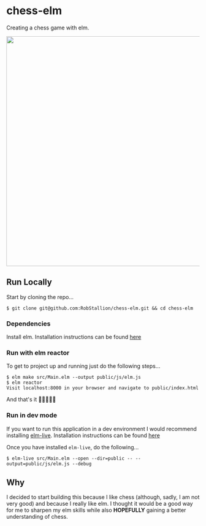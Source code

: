 # chess-elm

Creating a chess game with elm.

<img src="https://user-images.githubusercontent.com/15571853/54646448-eb047b00-4a96-11e9-83fe-6fb604cd6e09.gif" width=600px />

## Run Locally

Start by cloning the repo...
```
$ git clone git@github.com:RobStallion/chess-elm.git && cd chess-elm
```

### Dependencies

Install elm. Installation instructions can be found [here](https://guide.elm-lang.org/install.html)

### Run with elm reactor

To get to project up and running just do the following steps...
```
$ elm make src/Main.elm --output public/js/elm.js
$ elm reactor
Visit localhost:8000 in your browser and navigate to public/index.html
```

And that's it 🎉🎉🎉🎉🎉

### Run in dev mode

If you want to run this application in a dev environment I would recommend
installing [elm-live](https://github.com/wking-io/elm-live). Installation
instructions can be found
[here](https://github.com/wking-io/elm-live#installation)

Once you have installed `elm-live`, do the following...
```
$ elm-live src/Main.elm --open --dir=public -- --output=public/js/elm.js --debug
```

## Why

I decided to start building this because I like chess (although, sadly, I am not
very good) and because I really like elm. I thought it would be a good way for
me to sharpen my elm skills while also **HOPEFULLY** gaining a better
understanding of chess.
